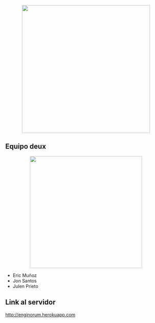 <p align="center"><img src="https://www.road-tech.com/web/image/res.company/1/logo?unique=e76bbdb" width="400"></p>

## Equipo deux
<p align="center"><img src="https://raw.githubusercontent.com/Santoxjon/Enginorum/dev/public/img/logo_enginorum_v1.png" width="350"></p>

- Eric Muñoz
- Jon Santos
- Julen Prieto

## Link al servidor
http://enginorum.herokuapp.com
